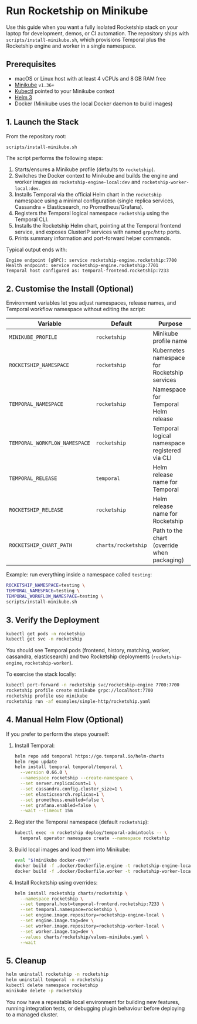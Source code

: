 # Run Rocketship on Minikube

Use this guide when you want a fully isolated Rocketship stack on your laptop for development, demos, or CI automation. The repository ships with `scripts/install-minikube.sh`, which provisions Temporal plus the Rocketship engine and worker in a single namespace.

## Prerequisites

- macOS or Linux host with at least 4 vCPUs and 8 GB RAM free
- [Minikube](https://minikube.sigs.k8s.io/docs/start/) `v1.36+`
- [Kubectl](https://kubernetes.io/docs/tasks/tools/) pointed to your Minikube context
- [Helm 3](https://helm.sh/docs/intro/install/)
- Docker (Minikube uses the local Docker daemon to build images)

## 1. Launch the Stack

From the repository root:

```bash
scripts/install-minikube.sh
```

The script performs the following steps:

1. Starts/ensures a Minikube profile (defaults to `rocketship`).
2. Switches the Docker context to Minikube and builds the engine and worker images as `rocketship-engine-local:dev` and `rocketship-worker-local:dev`.
3. Installs Temporal via the official Helm chart in the `rocketship` namespace using a minimal configuration (single replica services, Cassandra + Elasticsearch, no Prometheus/Grafana).
4. Registers the Temporal logical namespace `rocketship` using the Temporal CLI.
5. Installs the Rocketship Helm chart, pointing at the Temporal frontend service, and exposes ClusterIP services with named `grpc`/`http` ports.
6. Prints summary information and port-forward helper commands.

Typical output ends with:

```
Engine endpoint (gRPC): service rocketship-engine.rocketship:7700
Health endpoint: service rocketship-engine.rocketship:7701
Temporal host configured as: temporal-frontend.rocketship:7233
```

## 2. Customise the Install (Optional)

Environment variables let you adjust namespaces, release names, and Temporal workflow namespace without editing the script:

| Variable | Default | Purpose |
| --- | --- | --- |
| `MINIKUBE_PROFILE` | `rocketship` | Minikube profile name |
| `ROCKETSHIP_NAMESPACE` | `rocketship` | Kubernetes namespace for Rocketship services |
| `TEMPORAL_NAMESPACE` | `rocketship` | Namespace for Temporal Helm release |
| `TEMPORAL_WORKFLOW_NAMESPACE` | `rocketship` | Temporal logical namespace registered via CLI |
| `TEMPORAL_RELEASE` | `temporal` | Helm release name for Temporal |
| `ROCKETSHIP_RELEASE` | `rocketship` | Helm release name for Rocketship |
| `ROCKETSHIP_CHART_PATH` | `charts/rocketship` | Path to the chart (override when packaging) |

Example: run everything inside a namespace called `testing`:

```bash
ROCKETSHIP_NAMESPACE=testing \
TEMPORAL_NAMESPACE=testing \
TEMPORAL_WORKFLOW_NAMESPACE=testing \
scripts/install-minikube.sh
```

## 3. Verify the Deployment

```bash
kubectl get pods -n rocketship
kubectl get svc -n rocketship
```

You should see Temporal pods (frontend, history, matching, worker, cassandra, elasticsearch) and two Rocketship deployments (`rocketship-engine`, `rocketship-worker`).

To exercise the stack locally:

```bash
kubectl port-forward -n rocketship svc/rocketship-engine 7700:7700
rocketship profile create minikube grpc://localhost:7700
rocketship profile use minikube
rocketship run -af examples/simple-http/rocketship.yaml
```

## 4. Manual Helm Flow (Optional)

If you prefer to perform the steps yourself:

1. Install Temporal:
   ```bash
   helm repo add temporal https://go.temporal.io/helm-charts
   helm repo update
   helm install temporal temporal/temporal \
     --version 0.66.0 \
     --namespace rocketship --create-namespace \
     --set server.replicaCount=1 \
     --set cassandra.config.cluster_size=1 \
     --set elasticsearch.replicas=1 \
     --set prometheus.enabled=false \
     --set grafana.enabled=false \
     --wait --timeout 15m
   ```
2. Register the Temporal namespace (default `rocketship`):
   ```bash
   kubectl exec -n rocketship deploy/temporal-admintools -- \
     temporal operator namespace create --namespace rocketship
   ```
3. Build local images and load them into Minikube:
   ```bash
   eval "$(minikube docker-env)"
   docker build -f .docker/Dockerfile.engine -t rocketship-engine-local:dev .
   docker build -f .docker/Dockerfile.worker -t rocketship-worker-local:dev .
   ```
4. Install Rocketship using overrides:
   ```bash
   helm install rocketship charts/rocketship \
     --namespace rocketship \
     --set temporal.host=temporal-frontend.rocketship:7233 \
     --set temporal.namespace=rocketship \
     --set engine.image.repository=rocketship-engine-local \
     --set engine.image.tag=dev \
     --set worker.image.repository=rocketship-worker-local \
     --set worker.image.tag=dev \
     --values charts/rocketship/values-minikube.yaml \
     --wait
   ```

## 5. Cleanup

```bash
helm uninstall rocketship -n rocketship
helm uninstall temporal -n rocketship
kubectl delete namespace rocketship
minikube delete -p rocketship
```

You now have a repeatable local environment for building new features, running integration tests, or debugging plugin behaviour before deploying to a managed cluster.
